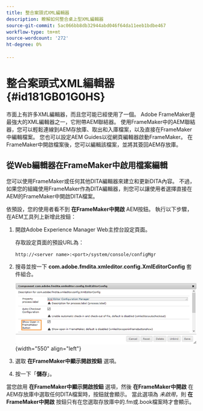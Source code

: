 ```yaml
---
title: 整合案頭式XML編輯器
description: 瞭解如何整合桌上型XML編輯器
source-git-commit: 5ac066bb8db32944abd046f64da11eeb1bdbe467
workflow-type: tm+mt
source-wordcount: '272'
ht-degree: 0%

---
```



# 整合案頭式XML編輯器 {#id181GB01G0HS}

市面上有許多XML編輯器，而且您可能已經使用了一個。 Adobe FrameMaker是最強大的XML編輯器之一，它附帶AEM聯結器。 使用FrameMaker中的AEM聯結器，您可以輕鬆連線到AEM存放庫、取出和入庫檔案，以及直接在FrameMaker中編輯檔案。 您也可以設定AEM Guides以從網頁編輯器啟動FrameMaker。 在FrameMaker中開啟檔案後，您可以編輯該檔案，並將其簽回AEM存放庫。

## 從Web編輯器在FrameMaker中啟用檔案編輯

您可以使用FrameMaker或任何其他DITA編輯器來建立和更新DITA內容。 不過，如果您的組織使用FrameMaker作為DITA編輯器，則您可以讓使用者選擇直接在AEM的FrameMaker中開啟DITA檔案。

依預設，您的使用者看不到 **在FrameMaker中開啟** AEM按鈕。 執行以下步驟，在AEM工具列上新增此按鈕：

1. 開啟Adobe Experience Manager Web主控台設定頁面。

   存取設定頁面的預設URL為：

   ```http
   http://<server name>:<port>/system/console/configMgr
   ```

1. 搜尋並按一下 **com.adobe.fmdita.xmleditor.config.XmlEditorConfig** 套件組合。

   ![](assets/open-in-fm-toolbar.png){width="550" align="left"}

1. 選取 **在FrameMaker中顯示開啟按鈕** 選項。

1. 按一下「**儲存**」。


當您啟用 **在FrameMaker中顯示開啟按鈕** 選項，然後 **在FrameMaker中開啟** 在AEM存放庫中選取任何DITA檔案時，按鈕就會顯示。 當此選項為 *未啟用*，則 **在FrameMaker中開啟** 按鈕只有在您選取存放庫中的.fm或.book檔案時才會顯示。


